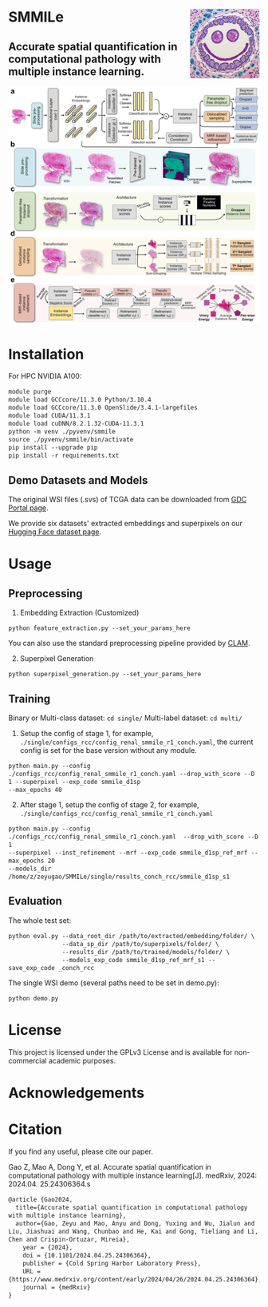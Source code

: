 SMMILe <img src="SmmileIcon.jpg" width="140px" align="right" />
===========
## Accurate spatial quantification in computational pathology with multiple instance learning.

![Graphic](SMMILeGraphic.png)

# Installation

For HPC NVIDIA A100:
```
module purge
module load GCCcore/11.3.0 Python/3.10.4
module load GCCcore/11.3.0 OpenSlide/3.4.1-largefiles
module load CUDA/11.3.1
module load cuDNN/8.2.1.32-CUDA-11.3.1
python -m venv ./pyvenv/smmile
source ./pyvenv/smmile/bin/activate
pip install --upgrade pip
pip install -r requirements.txt
```

## Demo Datasets and Models

The original WSI files (.svs) of TCGA data can be downloaded from [GDC Portal page](https://portal.gdc.cancer.gov/v1/repository).

We provide six datasets' extracted embeddings and superpixels on our [Hugging Face dataset page](https://huggingface.co/datasets/zeyugao/SMMILe_Datasets).


# Usage
## Preprocessing
1. Embedding Extraction (Customized)
```
python feature_extraction.py --set_your_params_here
```
You can also use the standard preprocessing pipeline provided by [CLAM](https://github.com/mahmoodlab/CLAM).

2. Superpixel Generation
```
python superpixel_generation.py --set_your_params_here
```

## Training

Binary or Multi-class dataset: ``` cd single/ ```
Multi-label dataset: ``` cd multi/ ```

1. Setup the config of stage 1, for example, ```./single/configs_rcc/config_renal_smmile_r1_conch.yaml```, the current config is set for the base version without any module.
```
python main.py --config ./configs_rcc/config_renal_smmile_r1_conch.yaml --drop_with_score --D 1 --superpixel --exp_code smmile_d1sp
--max_epochs 40
```
2. After stage 1, setup the config of stage 2, for example, ```./single/configs_rcc/config_renal_smmile_r1_conch.yaml```
```
python main.py --config ./configs_rcc/config_renal_smmile_r1_conch.yaml  --drop_with_score --D 1
--superpixel --inst_refinement --mrf --exp_code smmile_d1sp_ref_mrf --max_epochs 20
--models_dir /home/z/zeyugao/SMMILe/single/results_conch_rcc/smmile_d1sp_s1
```

## Evaluation
The whole test set:
```
python eval.py --data_root_dir /path/to/extracted/embedding/folder/ \
               --data_sp_dir /path/to/superpixels/folder/ \
               --results_dir /path/to/trained/models/folder/ \
               --models_exp_code smmile_d1sp_ref_mrf_s1 --save_exp_code _conch_rcc
```
The single WSI demo (several paths need to be set in demo.py):
```
python demo.py
```

# License

This project is licensed under the GPLv3 License and is available for non-commercial academic purposes.

# Acknowledgements

# Citation

If you find any useful, please cite our paper.

Gao Z, Mao A, Dong Y, et al. Accurate spatial quantification in computational pathology with multiple instance learning[J]. medRxiv, 2024: 2024.04. 25.24306364.s

```
@article {Gao2024,
  title={Accurate spatial quantification in computational pathology with multiple instance learning},
  author={Gao, Zeyu and Mao, Anyu and Dong, Yuxing and Wu, Jialun and Liu, Jiashuai and Wang, Chunbao and He, Kai and Gong, Tieliang and Li, Chen and Crispin-Ortuzar, Mireia},
	year = {2024},
	doi = {10.1101/2024.04.25.24306364},
	publisher = {Cold Spring Harbor Laboratory Press},
	URL = {https://www.medrxiv.org/content/early/2024/04/26/2024.04.25.24306364},
	journal = {medRxiv}
}
```
